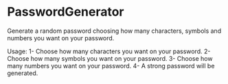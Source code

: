 # PasswordGenerator

Generate a random password choosing how many characters, symbols and numbers you want on your password. 

Usage:
1- Choose how many characters you want on your password.
2- Choose how many symbols you want on your password.
3- Choose how many numbers you want on your password.
4- A strong password will be generated.
